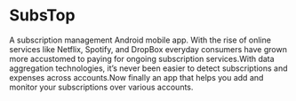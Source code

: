 # SubsTop
A subscription management Android mobile app.
With the rise of online services like Netflix, Spotify, and DropBox everyday consumers have grown more accustomed to paying for ongoing subscription services.With data aggregation technologies, it’s never been easier to detect subscriptions and expenses across accounts.Now finally an app that helps you add and monitor your subscriptions over various accounts.
